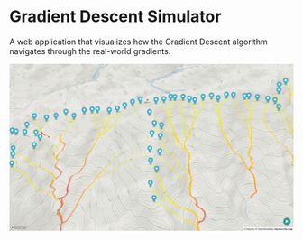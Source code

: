 # Gradient Descent Simulator
A web application that visualizes how the Gradient Descent algorithm navigates through the real-world gradients.

![screenshot](./assets/nabewari.webp)
